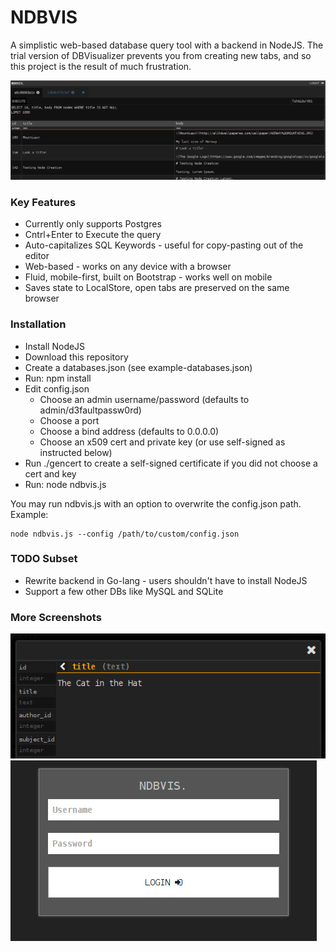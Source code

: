 # NDBVIS

A simplistic web-based database query tool with a backend in NodeJS.
The trial version of DBVisualizer prevents you from creating new tabs,
and so this project is the result of much frustration.

![The SQL Editor](https://raw.githubusercontent.com/fahmidur/ndbvis/master/screenshots/ss001.png)

### Key Features

* Currently only supports Postgres
* Cntrl+Enter to Execute the query
* Auto-capitalizes SQL Keywords - useful for copy-pasting out of the editor
* Web-based - works on any device with a browser
* Fluid, mobile-first, built on Bootstrap - works well on mobile
* Saves state to LocalStore, open tabs are preserved on the same browser

### Installation
* Install NodeJS
* Download this repository
* Create a databases.json (see example-databases.json)
* Run: npm install
* Edit config.json
  * Choose an admin username/password (defaults to admin/d3faultpassw0rd)
  * Choose a port
  * Choose a bind address (defaults to 0.0.0.0)
  * Choose an x509 cert and private key (or use self-signed as instructed below)
* Run ./gencert to create a self-signed certificate if you did not choose a cert and key
* Run: node ndbvis.js

You may run ndbvis.js with an option to overwrite the config.json path.
Example:
```
node ndbvis.js --config /path/to/custom/config.json
```


### TODO Subset
* Rewrite backend in Go-lang - users shouldn't have to install NodeJS
* Support a few other DBs like MySQL and SQLite

### More Screenshots

![Record Display Window](https://raw.githubusercontent.com/fahmidur/ndbvis/master/screenshots/ss002.png)
![Sign-In Page](https://raw.githubusercontent.com/fahmidur/ndbvis/master/screenshots/ss003.png)